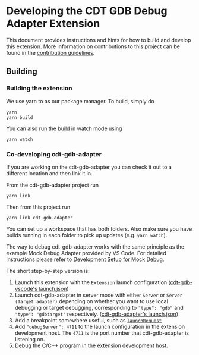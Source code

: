 # Developing the CDT GDB Debug Adapter Extension

This document provides instructions and hints for how to build and develop this extension. More information on contributions to this project can be found in the [contribution guidelines](/CONTRIBUTING.md).

## Building

### Building the extension

We use yarn to as our package manager. To build, simply do

```
yarn
yarn build
```

You can also run the build in watch mode using

```
yarn watch
```

### Co-developing cdt-gdb-adapter

If you are working on the cdt-gdb-adapter you can check it out to a different location and then link it in.

From the cdt-gdb-adapter project run

```
yarn link
```

Then from this project run

```
yarn link cdt-gdb-adapter
```

You can set up a workspace that has both folders. Also make sure you have builds running in each folder to pick up updates (e.g. `yarn watch`).

The way to debug cdt-gdb-adapter works with the same principle as the example Mock Debug Adapter provided by VS Code.
For detailed instructions please refer to [Development Setup for Mock Debug](https://code.visualstudio.com/api/extension-guides/debugger-extension#development-setup-for-mock-debug).

The short step-by-step version is:

1. Launch this extension with the `Extension` launch configuration ([cdt-gdb-vscode's launch.json](https://github.com/eclipse-cdt-cloud/cdt-gdb-vscode/blob/004a59f329136c2d5eb23e11e54b1f3f51b4d197/.vscode/launch.json#L8))
2. Launch cdt-gdb-adapter in server mode with either `Server` or `Server (Target adapter)` depending on whether you want to use local debugging or target debugging, corresponding to `"type": "gdb"` and `"type": "gdbtarget"` respectively. ([cdt-gdb-adapter's launch.json](https://github.com/eclipse-cdt-cloud/cdt-gdb-adapter/blob/92bb15046fea82256742a69f0b240129a1949a76/.vscode/launch.json#L4-L21))
3. Add a breakpoint somewhere useful, such as [`launchRequest`](https://github.com/eclipse-cdt-cloud/cdt-gdb-adapter/blob/6ba0de8e466f4953501181f53ecdfb14c7988973/src/desktop/GDBTargetDebugSession.ts#L94)
4. Add `"debugServer": 4711` to the launch configuration in the extension development host. The `4711` is the port number that cdt-gdb-adapter is listening on.
5. Debug the C/C++ program in the extension development host.

